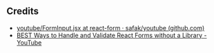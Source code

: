 
## Credits
- [youtube/FormInput.jsx at react-form · safak/youtube (github.com)](https://github.com/safak/youtube/blob/react-form/src/components/FormInput.jsx)
- [BEST Ways to Handle and Validate React Forms without a Library - YouTube](https://www.youtube.com/watch?v=tIdNeoHniEY)